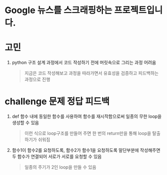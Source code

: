 # Google 뉴스를 스크래핑하는 프로젝트입니다.

# 고민

1. python 구조 설계 과정에서 코드 작성하기 전에 머릿속으로 그리는 과정 어려움

   > 지금은 코드 작성해보고 과정을 따라가면서 유효성을 검증하고 피드백하는 과정으로 진행

# challenge 문제 정답 피드백

1. def 함수 내에 동일한 함수를 사용하여 함수를 재시작함으로써 일종의 무한 loop을 생성할 수 있음

   > 이런 식으로 loop구조를 만들어 주면 한 번의 return만을 통해 loop을 탈출하기가 쉬워짐

2. 함수1이 함수2를 요청하도록, 함수2가 함수1을 요청하도록 말단부분에 작성해주면 두 함수가 연결되어 서로가 서로를 요청할 수 있음

   > 일종의 주기가 2인 loop을 만들 수 있음
